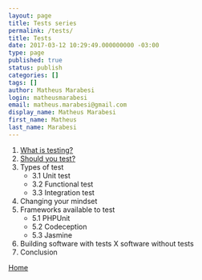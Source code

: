 ```yaml
---
layout: page
title: Tests series
permalink: /tests/
title: Tests
date: 2017-03-12 10:29:49.000000000 -03:00
type: page
published: true
status: publish
categories: []
tags: []
author: Matheus Marabesi
login: matheusmarabesi
email: matheus.marabesi@gmail.com
display_name: Matheus Marabesi
first_name: Matheus
last_name: Marabesi
---
```


1. [What is testing?](/tests/1-what-is-testing.html)
2. [Should you test?](/tests/2-should-i-test.html)
3. Types of test
    * 3.1 Unit test
    * 3.2 Functional test
    * 3.3 Integration test
4. Changing your mindset
5. Frameworks available to test
    * 5.1 PHPUnit
    * 5.2 Codeception
    * 5.3 Jasmine
6. Building software with tests X software without tests
7. Conclusion

[Home](/)